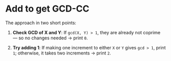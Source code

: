 ﻿# Add to get GCD-CC

The approach in two short points:

1. **Check GCD of X and Y**: If `gcd(X, Y) > 1`, they are already not coprime — so no changes needed → print `0`.

2. **Try adding 1**: If making one increment to either `X` or `Y` gives `gcd > 1`, print `1`; otherwise, it takes two increments → print `2`.


